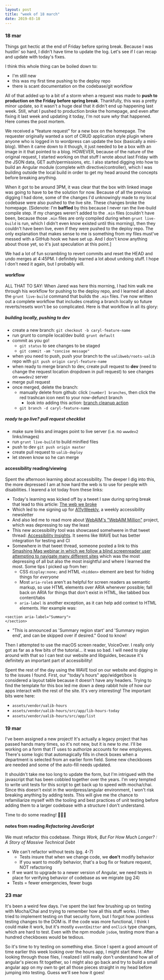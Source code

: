 ```yaml
---
layout: post
title: "week of 18 march"
date: 2019-03-18
---
```


### 18 mar

Things got hectic at the end of Friday before spring break. Because I was hustlin' so hard, I didn't have time to update the log. Let's see if I can recap and update with today's fixes.

I think this whole thing can be boiled down to: 

- I'm still new 
- this was my first time pushing to the deploy repo 
- there is scant documentation on the codebase/git workflow

All of that added up to a bit of a storm when a request was made to **push to production on the Friday before spring break**. Thankfully, this was a pretty minor update, so it wasn't a huge deal that it didn't end up happening last week. Still, what I pushed to production broke the homepage, and even after fixing it last week and updating it today, I'm not sure *why* that happened. Here comes the post mortem.

We received a "feature request" for a new box on the homepage. The requester originally wanted a sort of CRUD application style plugin where anyone who is logged in to wordpress can update the box (basically a mini-blog). When it came down to it though, it just needed to be a box with an image in it that pointed to a blog. HOWEVER, because of the nature of the original request, I started working on that stuff I wrote about last Friday with the JSON data, GET auth/permissions, etc. I also started digging into how to build an Angular module (complete with directive/controller), which I was building outside the local build in order to get my head around the concepts before breaking anything.

When it got to be around 3PM, it was clear that the box with linked image was going to have to be the solution for now. Because of all the previous digging I had done, some of the changes I'd unknowingly made to my local codebase were also pushed to the live site. These changes broke the homepage. [Sidenote: I'm **baffled** by this because I never ran the live-build compile step. If my changes weren't added to the `.min` files (couldn't have been, because those `.min` files are only compiled during when `grunt live-build` is run, which I didn't even know existed until this morning), then they couldn't have been live, even if they were pushed to the deploy repo. The only explanation that makes sense to me is something from my files must've messed with a GitHub hook we have set up. And I don't know anything about those yet, so it's just speculation at this point.]

We had a lot of fun scrambling to revert commits and reset the HEAD and undo merges at 4:45PM. I definitely learned a lot about undoing stuff. I hope I don't need it again, but I probably will. 

#### workflow

ALL THAT TO SAY: When Jared was here this morning, I had him walk me through his workflow for pushing to the deploy repo, and I learned all about the `grunt live-build` command that builds the `.min` files. I've now written out a complete workflow that includes creating a branch locally so future reverts/resets won't be so complicated. Here is that workflow in all its glory:

##### building locally, pushing to dev

- create a new branch: `git checkout -b caryl-feature-name`
- run grunt to compile local/dev build: `grunt default`
- commit as you go!
  - `git status` to see changes to be staged
  - `git commit -am "concise message"`
- when you need to push, push your branch to the `ualibweb/roots-ualib` repo with `git push origin caryl-feature-name`
- when ready to merge branch to dev, create pull request to **dev** (need to change the request location dropdown in pull request) to see changes on `wwwdev2` server
- merge pull request
- once merged, delete the branch:
  - manually delete from github: click `[number] branches`, then click the red trashcan icon next to your now-defunct branch
    - look into adding this action: [branch cleanup action](https://github.com/jessfraz/branch-cleanup-action)
  - `git branch -d caryl-feature-name`

##### ready to go live? pull request checklist

- make sure links and images point to live server (i.e. no `wwwdev2` links/images)
- run `grunt live-build` to build minified files
- push to dev `git push origin master`
- create pull request to `ualib-deploy`
- let steven know so he can merge

#### accessibility reading/viewing

Spent the afternoon learning about accessibility. The deeper I dig into this, the more depressed I am at how hard the web is to use for people with disabilities. I learend a lot today from these links:

* Today's learning was kicked off by a tweet I saw during spring break that lead to this article: [The web we broke](https://ethanmarcotte.com/wrote/the-web-we-broke/)
* Which led to me signing up for [A11yWeekly](https://a11yweekly.com/), a weekly accessibility newsletter
* And also led me to read more about [WebAIM's "WebAIM Million"](https://webaim.org/projects/million/) project, which was depressing to say the least
* This new accessibility tool was showcased somehwere in that tweet thread: [Accessibility Insights](https://accessibilityinsights.io/en/). It seems like WAVE but has better integration for testing and CI
* Somewhere in that tweet thread, someone posted a link to this [Smashing Mag webinar in which we follow a blind screenreader user attempting to navigate many different sites](https://www.smashingmagazine.com/2019/02/accessibility-webinar/) which was the most depressing of all but also the most insightful and where I learned the most. Some tips I picked up from her:
  * CSS `display:none;` and HTML `<hidden>` element are best for hiding things for *everyone*
  * Most `aria-role`s aren't as helpful for screen readers as semantic markup, so use HTML elements over ARIA whenever possible; fall back on ARIA for things that don't exist in HTML, like tabbed box content/tabs
  * `aria-label` is another exception, as it can help add context to HTML elements. Her example was:

```
<section aria-label="Summary">
</section>
``` 

  * "This is announced as 'Summary region start' and 'Summary region end', and can be skipped over if desired." Good to know!

Then I attempted to use the macOS screen reader, VoiceOver. I really only got as far as a few bits of the tutorial... it was so bad. I will need to play around with that so I can test our website and libguides, because it's definitely an important part of accessibility! 

Spent the rest of the day using the WAVE tool on our website and digging in to the issues I found. First, our "today's hours" app/widget/box is considered a layout table because it doesn't have any headers. Trying to find the template for this box led me down a deep rabbit hole of how our apps interact with the rest of the site. It's very interesting! The important bits were here:

* `assets/vendor/ualib-hours`
* `assets/vendor/ualib-hours/src/app/lib-hours-today`
* `assets/vendor/ualib-hours/src/app/list`

### 19 mar

I've been assigned a new project! It's actually a legacy project that has passed hands many times, so it's not new, but it is new to *me*. I'll be working on a form that IT uses to authorize accounts for new employees. There's some logic that automagically fills in check boxes when a department is selected from an earlier form field. Some new checkboxes are needed and some of the auto-fill needs updated. 

It shouldn't take me too long to update the form, but I'm intrigued with the javascript that has been cobbled together over the years. I'm very tempted to write unit tests for this script to get back up to speed with mocha/chai. Since this doesn't exist in the wordpress/angular environment, I won't risk breaking anything by adding tests. This will give me the chance to refamiliarize myself with the tooling and best practices of unit testing before adding them to a larger codebase with a structure I don't understand.

Time to do some reading! :clap::clap::grin: 

#### notes from reading *Refactoring JavaScript*

We must refactor this codebase. *Things Work, But For How Much Longer? : A Story of Massive Technical Debt*

* We can't refactor without tests (pg. 4-7)
  * Tests insure that when we change code, we **don't** modify behavior
  * If you want to modify behavior, that's a bug fix or feature request, NOT refactoring
* If we want to upgrade to a newer version of Angular, we need tests in place for verifying behavior of codebase as we migrate (pg 24)
* Tests = fewer emergencies, fewer bugs

### 23 mar

It's been a weird few days. I've spent the last few brushing up on testing with Mocha/Chai and trying to remember how all this stuff works. I then tried to implement testing on that security form, but I forgot how pointless testing changes to the DOM is. If the code was more functional, I think I could make it work, but it's mostly `eventEmitter` and `onClick` type changes, which are hard to test. Even with the npm module `jsdom`, testing more than a hundred checkboxes would be tedious.

So it's time to try testing on something else. Since I spent a good amount of time earlier this week looking over the hours app, I might start there. After looking through those files, I realized I still really don't understand how all of angular's pieces fit together, so I might also go back and try to build a small angular app on my own to get all those pieces straight in my head before jumping into testing. Guess we'll see how it goes!
